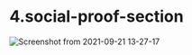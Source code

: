 # 4.social-proof-section
![Screenshot from 2021-09-21 13-27-17](https://user-images.githubusercontent.com/89732980/134162711-172953d1-9a23-464b-9011-e7206ce1fdcd.png)
